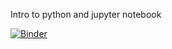 Intro to python and jupyter notebook

[![Binder](https://mybinder.org/badge_logo.svg)](https://mybinder.org/v2/gh/saurabhmittal23/space_physics/tree/main/HEAD)

